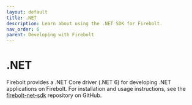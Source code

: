 ```yaml
---
layout: default
title: .NET
description: Learn about using the .NET SDK for Firebolt.
nav_order: 6
parent: Developing with Firebolt
---
```


# .NET

Firebolt provides a .NET Core driver (.NET 6) for developing .NET applications on Firebolt. For installation and usage instructions, see the [firebolt-net-sdk](https://github.com/firebolt-db/firebolt-net-sdk) repository on GitHub.
